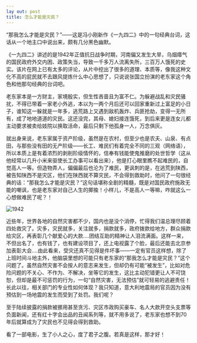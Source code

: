 ```yaml
---
lay out: post
title: 怎么才能是灾民？
---
```


“那我怎么才能是灾民？”——这是冯小刚新作《一九四二》中的一句经典台词，这话从一个地主口中说出来，颇有几分黑色幽默。

《一九四二》讲述的是1942年正值抗日战争时期，河南偏又发生大旱，乌烟瘴气的国民政府外交内困、政策失当，导致一千多万人流离失所，三百万人饿死的史实。该片在网上已有太多的评论，从片中挖出了很多的道理、本质等，像我这种文化不高的屁民就不去跟风提炼什么中心思想了，只说说张国立扮演的老东家这个角色和他那句经典的台词吧。

老东家本是一方财主，家境殷实，但生性吝啬且为富不仁。为躲避战乱和灾民骚扰，不得已带着一家老小外逃，本以为一两个月后还可以回家重新过上富足的小日子，谁知这一躲就是一年多，逃荒路上又遇到敌机轰炸、兵匪抢劫，变得一无所有，成了地地道道的灾民。这还没完，其母、媳妇接连饿死，到后来更是连女儿都主动要求被卖给妓院以换取活命，最后只剩下他孤身一人，万念俱灰。

就出身来说，老东家属于资产阶级，虽然是在农村，但至少也是农夫、山泉、有点田，与那些没有田的无产阶级——长工、难民们有着完全不同的三观（网络语），所以本质上是有着浓烈的剥削阶级情怀的，信奉有钱能使鬼推磨的处世哲学（这从他经常以几升小米来驱使长工办事可以看出来），他是打心眼里瞧不起难民的，自觉高人一等。但造物弄人，偏偏最后也沦为了难民，更讽刺的是，在逃荒到陕西，被告知陕西不是灾区，他们在陕西就不算灾民，不会得到救助时，他问了一句很经典的话：“那我怎么才能是灾民？”这句话堪称全剧的精髓，既是对国民政府施政无能的嘲讽，也是老东家对自己人生的揶揄！小样儿，不是高人一等嘛，咋就这么一心想做难民了呢？！

![1942](https://c2.staticflickr.com/6/5604/31386917490_9de43a62b4_o.jpg)

近些年，世界各地的自然灾害都不少，国内也是没个消停，忙得我们温总理尽顾着四处救灾了。灾多，灾民就多，关注就多，捐款就多，政府拨款给地方，群众捐款给灾区，再表彰几个献爱心的大款....团结互助的精神让人泪流满面。这样一来，不但出名了，也有钱了，也有建设项目了，还上电视露了个脸，最后还能去北京参加表彰大会....由此看来，受灾还真不见得是件坏事——一定有官员这样想，除了上班时间斗地主外，他脑袋里想的可能只有老东家的“那我怎么才能是灾民？”这个问题了。虽然自然灾害不会按人的意志来发生，但却仍有可能“被发生”，比如对危险问题的不关心、不作为、不解决，坐等它的发生，这比主动犯错更让人不可饶恕，但却是最不可惩罚的行为，一句“自然灾害，无法预估”就可轻易的逃避责任！长此以往，相关部门的专业性如何体现？我只知道，意大利地震局的官员因为没有预估到一场地震的发生而受到了处罚。我们呢？

至于陆续披露的捐款被挪用甚至贪污、灾区市政购买豪车、名人大款开空头支票等负面新闻，还有红十字会出品的丑闻系列等，就不用多说了，老东家也想不到70年后就算成为了灾民也不见得会得到救助。

看了一部电影，生了小人之心，度了君子之腹。若真是这样，那才好！
